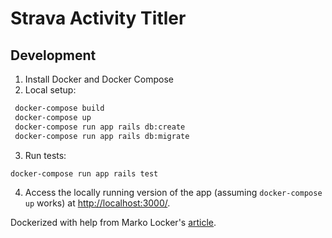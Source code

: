 # Strava Activity Titler

## Development
1. Install Docker and Docker Compose
2. Local setup:
  ```bash
   docker-compose build
   docker-compose up
   docker-compose run app rails db:create
   docker-compose run app rails db:migrate
   ```
3. Run tests:
  ```bash
  docker-compose run app rails test
  ```
4. Access the locally running version of the app (assuming `docker-compose up`
  works) at <http://localhost:3000/>.

Dockerized with help from Marko Locker's
[article](https://blog.codeship.com/running-rails-development-environment-docker/).

